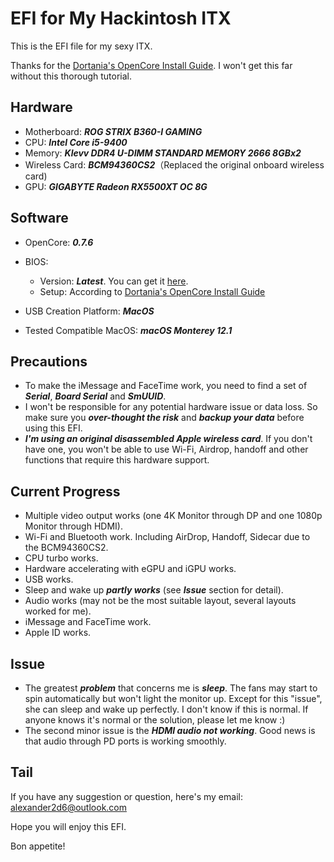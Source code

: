 # EFI for My Hackintosh ITX

This is the EFI file for my sexy ITX.

Thanks for the [Dortania's OpenCore Install Guide](https://dortania.github.io/OpenCore-Install-Guide/). I won't get this far without this thorough tutorial.

## Hardware

- Motherboard: ***ROG STRIX B360-I GAMING***
- CPU: ***Intel Core i5-9400***
- Memory: ***Klevv DDR4 U-DIMM STANDARD MEMORY 2666 8GBx2***
- Wireless Card: ***BCM94360CS2***（Replaced the original onboard wireless card)
- GPU: ***GIGABYTE Radeon RX5500XT OC 8G***

## Software

- OpenCore: ***0.7.6***

- BIOS: 
  - Version: ***Latest***. You can get it [here](https://rog.asus.com/us/motherboards/rog-strix/rog-strix-b360-i-gaming-model/helpdesk_bios).
  - Setup: According to [Dortania's OpenCore Install Guide](https://dortania.github.io/OpenCore-Install-Guide/config.plist/coffee-lake.html#intel-bios-settings)
- USB Creation Platform: ***MacOS***
- Tested Compatible MacOS: ***macOS Monterey 12.1***

## Precautions

- To make the iMessage and FaceTime work, you need to find a set of ***Serial***, ***Board Serial*** and ***SmUUID***.
- I won't be responsible for any potential hardware issue or data loss. So make sure you ***over-thought the risk*** and ***backup your data*** before using this EFI.
- ***I'm using an original disassembled Apple wireless card***. If you don't have one, you won't be able to use Wi-Fi, Airdrop, handoff and other functions that require this hardware support.

## Current Progress

- Multiple video output works (one 4K Monitor through DP and one 1080p Monitor through HDMI).
- Wi-Fi and Bluetooth work. Including AirDrop, Handoff, Sidecar due to the BCM94360CS2.
- CPU turbo works.
- Hardware accelerating with eGPU and iGPU works.
- USB works.
- Sleep and wake up ***partly works*** (see ***Issue*** section for detail).
- Audio works (may not be the most suitable layout, several layouts worked for me).
- iMessage and FaceTime work.
- Apple ID works.

## Issue

- The greatest ***problem*** that concerns me is ***sleep***. The fans may start to spin automatically but won't light the monitor up. Except for this "issue", she can sleep and wake up perfectly. I don't know if this is normal. If anyone knows it's normal or the solution, please let me know :)
- The second minor issue is the ***HDMI audio not working***. Good news is that audio through PD ports is working smoothly.

## Tail

If you have any suggestion or question, here's my email: alexander2d6@outlook.com

Hope you will enjoy this EFI.

Bon appetite!

